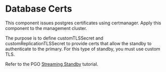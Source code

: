 # Database Certs

This component issues postgres certificates using certmanager.  Apply this component to the management cluster.

The purpose is to define customTLSSecret and customReplicationTLSSecret to provide certs that allow the standby to authenticate to the primary. For this type of standby, you must use custom TLS.

Refer to the PGO [Streaming Standby](https://access.crunchydata.com/documentation/postgres-operator/latest/tutorials/backups-disaster-recovery/disaster-recovery#streaming-standby) tutorial.
